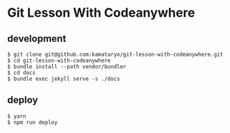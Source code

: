 # Git Lesson With Codeanywhere

## development

```shell
$ git clone git@github.com:kamataryo/git-lesson-with-codeanywhere.git
$ cd git-lesson-with-codeanywhere
$ bundle install --path vendor/bundler
$ cd docs
$ bundle exec jekyll serve -s ./docs
```

## deploy

```shell
$ yarn
$ npm run deploy
```
